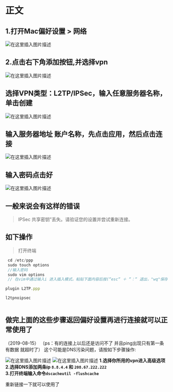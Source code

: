 


# 正文

## 1.打开Mac偏好设置 > 网络

![在这里插入图片描述](https://c18e-1257416358.cos.accelerate.myqcloud.com/uPic/20190214142801606.png)

## **2.点击右下角添加按钮,并选择vpn**

![在这里插入图片描述](https://c18e-1257416358.cos.accelerate.myqcloud.com/uPic/20190214142908348.png)
## 选择VPN类型：L2TP/IPSec，输入任意服务器名称，单击创建
![在这里插入图片描述](https://c18e-1257416358.cos.accelerate.myqcloud.com/uPic/20190214142955148.png)
## 输入服务器地址 账户名称，先点击应用，然后点击连接

![在这里插入图片描述](https://c18e-1257416358.cos.accelerate.myqcloud.com/uPic/20190214143828561.png)
## 输入密码点击好

![在这里插入图片描述](https://c18e-1257416358.cos.accelerate.myqcloud.com/uPic/20190214143907162.png)
## 一般来说会有这样的错误

> IPSec 共享密钥”丢失。请验证您的设置并尝试重新连接。

## 如下操作

> 打开终端

```js
 cd /etc/ppp
 sudo touch options
 //输入密码
 sudo vim options
 // 在vim中通过输入i 进入插入模式。粘贴下面内容后按(“esc“ ＋ “：“ 退出，"wq"保存)

plugin L2TP.ppp

l2tpnoipsec
 
```
## 做完上面的这些步骤返回偏好设置再进行连接就可以正常使用了
（2019-08-15）
（ps：有的连接上以后还是访问不了 并且ping出现只有第一条有数据 就超时了）
这个可能是DNS污染问题，请按如下步骤操作:

![在这里插入图片描述](https://c18e-1257416358.cos.accelerate.myqcloud.com/uPic/20190815113037702.png)
![在这里插入图片描述](https://c18e-1257416358.cos.accelerate.myqcloud.com/uPic/20190815113149465.png)
**1.选择你所用的vpn进入高级选项**
 **2.选择DNS添加两条ip `8.8.4.4` 和 `208.67.222.222`**  
 **3.打开终端输入命令`dscacheutil -flushcache`** 

 重新链接一下就可以使用了



